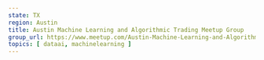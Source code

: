 ```yaml
---
state: TX
region: Austin
title: Austin Machine Learning and Algorithmic Trading Meetup Group
group_url: https://www.meetup.com/Austin-Machine-Learning-and-Algorithmic-Trading-Meetup-Group/
topics: [ dataai, machinelearning ]
---
```

